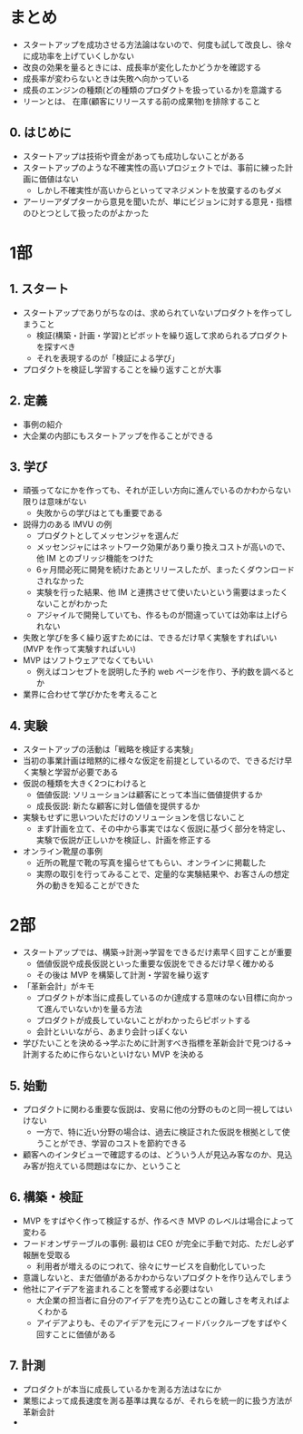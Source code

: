 # まとめ
- スタートアップを成功させる方法論はないので、何度も試して改良し、徐々に成功率を上げていくしかない
- 改良の効果を量るときには、成長率が変化したかどうかを確認する
- 成長率が変わらないときは失敗へ向かっている
- 成長のエンジンの種類(どの種類のプロダクトを扱っているか)を意識する
- リーンとは、 在庫(顧客にリリースする前の成果物)を排除すること

## 0. はじめに
- スタートアップは技術や資金があっても成功しないことがある
- スタートアップのような不確実性の高いプロジェクトでは、事前に練った計画に価値はない
    - しかし不確実性が高いからといってマネジメントを放棄するのもダメ
- アーリーアダプターから意見を聞いたが、単にビジョンに対する意見・指標のひとつとして扱ったのがよかった

# 1部
## 1. スタート
- スタートアップでありがちなのは、求められていないプロダクトを作ってしまうこと
    - 検証(構築・計画・学習)とピボットを繰り返して求められるプロダクトを探すべき
    - それを表現するのが「検証による学び」
- プロダクトを検証し学習することを繰り返すことが大事

## 2. 定義
- 事例の紹介
- 大企業の内部にもスタートアップを作ることができる

## 3. 学び
- 頑張ってなにかを作っても、それが正しい方向に進んでいるのかわからない限りは意味がない
    - 失敗からの学びはとても重要である
- 説得力のある IMVU の例
    - プロダクトとしてメッセンジャを選んだ
    - メッセンジャにはネットワーク効果があり乗り換えコストが高いので、他 IM とのブリッジ機能をつけた
    - 6ヶ月間必死に開発を続けたあとリリースしたが、まったくダウンロードされなかった
    - 実験を行った結果、他 IM と連携させて使いたいという需要はまったくないことがわかった
    - アジャイルで開発していても、作るものが間違っていては効率は上げられない
- 失敗と学びを多く繰り返すためには、できるだけ早く実験をすればいい(MVP を作って実験すればいい)
- MVP はソフトウェアでなくてもいい
    - 例えばコンセプトを説明した予約 web ページを作り、予約数を調べるとか
- 業界に合わせて学びかたを考えること

## 4. 実験
- スタートアップの活動は「戦略を検証する実験」
- 当初の事業計画は暗黙的に様々な仮定を前提としているので、できるだけ早く実験と学習が必要である
- 仮説の種類を大きく2つにわけると
    - 価値仮説: ソリューションは顧客にとって本当に価値提供するか
    - 成長仮説: 新たな顧客に対し価値を提供するか
- 実験もせずに思いついただけのソリューションを信じないこと
    - まず計画を立て、その中から事実ではなく仮説に基づく部分を特定し、実験で仮説が正しいかを検証し、計画を修正する
- オンライン靴屋の事例
    - 近所の靴屋で靴の写真を撮らせてもらい、オンラインに掲載した
    - 実際の取引を行ってみることで、定量的な実験結果や、お客さんの想定外の動きを知ることができた

# 2部
- スタートアップでは、構築→計測→学習をできるだけ素早く回すことが重要
    - 価値仮説や成長仮説といった重要な仮説をできるだけ早く確かめる
    - その後は MVP を構築して計測・学習を繰り返す
- 「革新会計」がキモ
    - プロダクトが本当に成長しているのか(達成する意味のない目標に向かって進んでいないか)を量る方法
    - プロダクトが成長していないことがわかったらピボットする
    - 会計といいながら、あまり会計っぽくない
- 学びたいことを決める→学ぶために計測すべき指標を革新会計で見つける→計測するために作らないといけない MVP を決める

## 5. 始動
- プロダクトに関わる重要な仮説は、安易に他の分野のものと同一視してはいけない
    - 一方で、特に近い分野の場合は、過去に検証された仮説を根拠として使うことができ、学習のコストを節約できる
- 顧客へのインタビューで確認するのは、どういう人が見込み客なのか、見込み客が抱えている問題はなにか、ということ

## 6. 構築・検証
- MVP をすばやく作って検証するが、作るべき MVP のレベルは場合によって変わる
- フードオンザテーブルの事例: 最初は CEO が完全に手動で対応、ただし必ず報酬を受取る
    - 利用者が増えるのにつれて、徐々にサービスを自動化していった
- 意識しないと、まだ価値があるかわからないプロダクトを作り込んでしまう
- 他社にアイデアを盗まれることを警戒する必要はない
    - 大企業の担当者に自分のアイデアを売り込むことの難しさを考えればよくわかる
    - アイデアよりも、そのアイデアを元にフィードバックループをすばやく回すことに価値がある

## 7. 計測
- プロダクトが本当に成長しているかを測る方法はなにか
- 業態によって成長速度を測る基準は異なるが、それらを統一的に扱う方法が革新会計
- 
